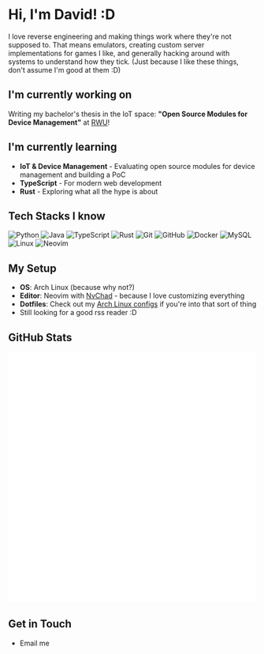# Hi, I'm David! :D

I love reverse engineering and making things work where they're not supposed to. That means emulators, creating custom server implementations for games I like, and generally hacking around with systems to understand how they tick. (Just because I like these things, don't assume I'm good at them :D)

## I'm currently working on
Writing my bachelor's thesis in the IoT space: **"Open Source Modules for Device Management"** at [RWU](https://www.rwu.de/)! 

## I'm currently learning
- **IoT & Device Management** - Evaluating open source modules for device management and building a PoC
- **TypeScript** - For modern web development
- **Rust** - Exploring what all the hype is about

## Tech Stacks I know
![Python](https://img.shields.io/badge/Python-3776AB?style=for-the-badge&logo=python&logoColor=white)
![Java](https://img.shields.io/badge/Java-ED8B00?style=for-the-badge&logo=openjdk&logoColor=white)
![TypeScript](https://img.shields.io/badge/TypeScript-007ACC?style=for-the-badge&logo=typescript&logoColor=white)
![Rust](https://img.shields.io/badge/Rust-000000?style=for-the-badge&logo=rust&logoColor=white)
![Git](https://img.shields.io/badge/Git-F05032?style=for-the-badge&logo=git&logoColor=white)
![GitHub](https://img.shields.io/badge/GitHub-181717?style=for-the-badge&logo=github&logoColor=white)
![Docker](https://img.shields.io/badge/Docker-2496ED?style=for-the-badge&logo=docker&logoColor=white)
![MySQL](https://img.shields.io/badge/MySQL-4479A1?style=for-the-badge&logo=mysql&logoColor=white)
![Linux](https://img.shields.io/badge/Linux-FCC624?style=for-the-badge&logo=linux&logoColor=black)
![Neovim](https://img.shields.io/badge/Neovim-57A143?style=for-the-badge&logo=neovim&logoColor=white)

## My Setup
- **OS**: Arch Linux (because why not?)
- **Editor**: Neovim with [NvChad](https://github.com/Skydeke/nvim-config) - because I love customizing everything
- **Dotfiles**: Check out my [Arch Linux configs](https://github.com/Skydeke/.dotfiles) if you're into that sort of thing
- Still looking for a good rss reader :D


## GitHub Stats
![Metrics](https://github.com/skydeke/skydeke/blob/main/github-metrics.svg)

## Get in Touch
- Email me